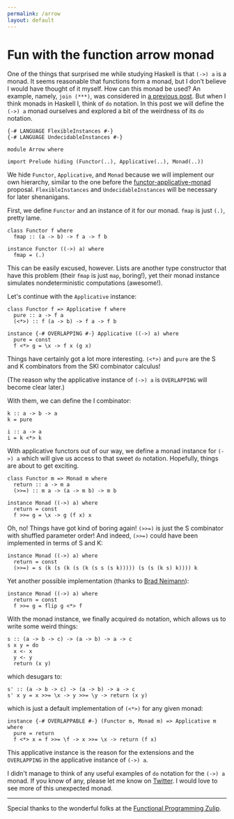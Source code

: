 ```yaml
---
permalink: /arrow
layout: default
---
```


# Fun with the function arrow monad

One of the things that surprised me while studying Haskell is that `(->) a` is a monad. It seems reasonable that functions form a monad, but I don’t believe I would have thought of it myself. How can this monad be used? An example, namely, `join (***)`, was considered in [a previous post][1]. But when I think monads in Haskell I, think of `do` notation. In this post we will define the `(->) a` monad ourselves and explored a bit of the weirdness of its `do` notation.

    {-# LANGUAGE FlexibleInstances #-}
    {-# LANGUAGE UndecidableInstances #-}

    module Arrow where

    import Prelude hiding (Functor(..), Applicative(..), Monad(..))

We hide `Functor`, `Applicative`, and `Monad` because we will implement our own hierarchy, similar to the one before the [functor-applicative-monad][2] proposal. `FlexibleInstances` and `UndecidableInstances` will be necessary for later shenanigans.

First, we define `Functor` and an instance of it for our monad. `fmap` is just `(.)`, pretty lame.

    class Functor f where
      fmap :: (a -> b) -> f a -> f b

    instance Functor ((->) a) where
      fmap = (.)

This can be easily excused, however. Lists are another type constructor that have this problem (their `fmap` is just `map`, boring!), yet their monad instance simulates nondeterministic computations (awesome!).

Let's continue with the `Applicative` instance:

    class Functor f => Applicative f where
      pure :: a -> f a
      (<*>) :: f (a -> b) -> f a -> f b

    instance {-# OVERLAPPING #-} Applicative ((->) a) where
      pure = const
      f <*> g = \x -> f x (g x)

Things have certainly got a lot more interesting. `(<*>)` and `pure` are the S and K combinators from the SKI combinator calculus!

(The reason why the applicative instance of `(->) a` is `OVERLAPPING` will become clear later.)

With them, we can define the I combinator:

    k :: a -> b -> a
    k = pure

    i :: a -> a
    i = k <*> k

With applicative functors out of our way, we define a monad instance for `(->) a` which will give us access to that sweet `do` notation. Hopefully, things are about to get exciting.

    class Functor m => Monad m where
      return :: a -> m a
      (>>=) :: m a -> (a -> m b) -> m b

    instance Monad ((->) a) where
      return = const
      f >>= g = \x -> g (f x) x

Oh, no! Things have got kind of boring again! `(>>=)` is just the S combinator with shuffled parameter order! And indeed, `(>>=)` could have been implemented in terms of S and K:

```
instance Monad ((->) a) where
  return = const
  (>>=) = s (k (s (k (s (k (s s (s k))))) (s (s (k s) k)))) k
```

Yet another possible implementation (thanks to [Brad Neimann][3]):

```
instance Monad ((->) a) where
  return = const
  f >>= g = flip g <*> f
```

<!-- This is secretly using the default arrow monad. I believe there is an extension that allows one to replace `do` notation, similar to `ApplicativeDo`. -->
With the monad instance, we finally acquired `do` notation, which allows us to write some weird things:

    s :: (a -> b -> c) -> (a -> b) -> a -> c
    s x y = do
      x <- x
      y <- y
      return (x y)

which desugars to:

    s' :: (a -> b -> c) -> (a -> b) -> a -> c
    s' x y = x >>= \x -> y >>= \y -> return (x y)

which is just a default implementation of `(<*>)` for any given monad:

    instance {-# OVERLAPPABLE #-} (Functor m, Monad m) => Applicative m where
      pure = return
      f <*> x = f >>= \f -> x >>= \x -> return (f x)

This applicative instance is the reason for the extensions and the `OVERLAPPING` in the applicative instance of `(->) a`.

I didn't manage to think of any useful examples of `do` notation for the `(->) a` monad. If you know of any, please let me know on [Twitter][4]. I would love to see more of this unexpected monad.

---

Special thanks to the wonderful folks at the [Functional Programming Zulip][5].

[1]: /join
[2]: https://wiki.haskell.org/Functor-Applicative-Monad_Proposal
[3]: https://funprog.zulipchat.com/#narrow/stream/201385-Haskell/topic/Arrow.20monad.20and.20SK.20calculus/near/212781408
[4]: https://twitter.com/pedrominicz
[5]: https://funprog.zulipchat.com
